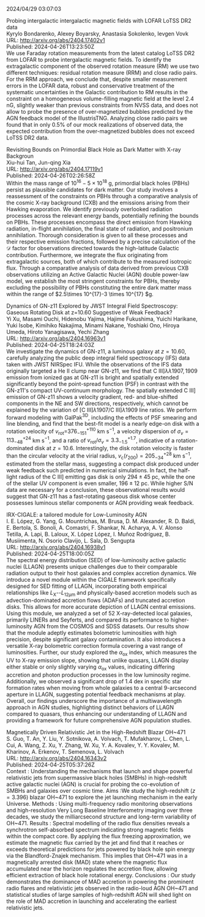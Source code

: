 2024/04/29 03:07:03  

Probing intergalactic intergalactic magnetic fields with LOFAR LoTSS DR2
  data  
Kyrylo Bondarenko, Alexey Boyarsky, Anastasia Sokolenko, Ievgen Vovk  
URL: http://arxiv.org/abs/2404.17402v1  
Published: 2024-04-26T13:23:50Z  
  We use Faraday rotation measurements from the latest catalog LoTSS DR2 from LOFAR to probe intergalactic magnetic fields. To identify the extragalactic component of the observed rotation measure (RM) we use two different techniques: residual rotation measure (RRM) and close radio pairs. For the RRM approach, we conclude that, despite smaller measurement errors in the LOFAR data, robust and conservative treatment of the systematic uncertainties in the Galactic contribution to RM results in the constraint on a homogeneous volume-filling magnetic field at the level 2.4 nG, slightly weaker than previous constraints from NVSS data, and does not allow to probe the presence of over-magnetized bubbles predicted by the AGN feedback model of the IllustrisTNG. Analyzing close radio pairs we found that in only 0.5% of our mock realizations of observed data, the expected contribution from the over-magnetized bubbles does not exceed LoTSS DR2 data.   

Revisiting Bounds on Primordial Black Hole as Dark Matter with X-ray
  Backgroun  
Xiu-hui Tan, Jun-qing Xia  
URL: http://arxiv.org/abs/2404.17119v1  
Published: 2024-04-26T02:26:58Z  
  Within the mass range of $10^{16}-5\times 10^{18}$ g, primordial black holes (PBHs) persist as plausible candidates for dark matter. Our study involves a reassessment of the constraints on PBHs through a comparative analysis of the cosmic X-ray background (CXB) and the emissions arising from their Hawking evaporation. We identify previously overlooked radiation processes across the relevant energy bands, potentially refining the bounds on PBHs. These processes encompass the direct emission from Hawking radiation, in-flight annihilation, the final state of radiation, and positronium annihilation. Thorough consideration is given to all these processes and their respective emission fractions, followed by a precise calculation of the $\mathcal{D}$ factor for observations directed towards the high-latitude Galactic contribution. Furthermore, we integrate the flux originating from extragalactic sources, both of which contribute to the measured isotropic flux. Through a comparative analysis of data derived from previous CXB observations utilizing an Active Galactic Nuclei (AGN) double power-law model, we establish the most stringent constraints for PBHs, thereby excluding the possibility of PBHs constituting the entire dark matter mass within the range of $2.5\times 10^{17}-3 \times 10^{17} $g.   

Dynamics of GN-z11 Explored by JWST Integral Field Spectroscopy: Gaseous
  Rotating Disk at z=10.60 Suggestive of Weak Feedback?  
Yi Xu, Masami Ouchi, Hidenobu Yajima, Hajime Fukushima, Yuichi Harikane, Yuki Isobe, Kimihiko Nakajima, Minami Nakane, Yoshiaki Ono, Hiroya Umeda, Hiroto Yanagisawa, Yechi Zhang  
URL: http://arxiv.org/abs/2404.16963v1  
Published: 2024-04-25T18:24:03Z  
  We investigate the dynamics of GN-z11, a luminous galaxy at $z=10.60$, carefully analyzing the public deep integral field spectroscopy (IFS) data taken with JWST NIRSpec IFU. While the observations of the IFS data originally targeted a He II clump near GN-z11, we find that C III]$\lambda\lambda1907,1909$ emission from ionized gas at GN-z11 is bright and spatially extended significantly beyond the point-spread function (PSF) in contrast with the GN-z11's compact UV-continuum morphology. The spatially extended C III] emission of GN-z11 shows a velocity gradient, red- and blue-shifted components in the NE and SW directions, respectively, which cannot be explained by the variation of [C III]$\lambda$1907/C III]$\lambda$1909 line ratios. We perform forward modeling with GalPak$^\mathrm{3D}$, including the effects of PSF smearing and line blending, and find that the best-fit model is a nearly edge-on disk with a rotation velocity of $v_\mathrm{rot}$=$376_{-151}^{+110}$ km s$^{-1}$, a velocity dispersion of $\sigma_v=113_{-48}^{+24}$ km s$^{-1}$, and a ratio of $v_\mathrm{rot}/\sigma_v=3.3_{-1.5}^{+1.7}$, indicative of a rotation-dominated disk at $z=10.6$. Interestingly, the disk rotation velocity is faster than the circular velocity at the virial radius, $v_\mathrm{c}(r_{200})=205_{-34}^{+28}$ km s$^{-1}$, estimated from the stellar mass, suggesting a compact disk produced under weak feedback such predicted in numerical simulations. In fact, the half-light radius of the C III] emitting gas disk is only $294\pm45$ pc, while the one of the stellar UV component is even smaller, $196\pm12$ pc. While higher S/N data are necessary for a conclusion, these observational results would suggest that GN-z11 has a fast-rotating gaseous disk whose center possesses luminous stellar components or AGN providing weak feedback.   

IRX-CIGALE: a tailored module for Low-Luminosity AGN  
I. E. López, G. Yang, G. Mountrichas, M. Brusa, D. M. Alexander, R. D. Baldi, E. Bertola, S. Bonoli, A. Comastri, F. Shankar, N. Acharya, A. V. Alonso Tetilla, A. Lapi, B. Laloux, X. López López, I. Muñoz Rodríguez, B. Musiimenta, N. Osorio Clavijo, L. Sala, D. Sengupta  
URL: http://arxiv.org/abs/2404.16938v1  
Published: 2024-04-25T18:00:05Z  
  The spectral energy distribution (SED) of low-luminosity active galactic nuclei (LLAGN) presents unique challenges due to their comparable radiation output to their host galaxies and complex accretion dynamics. We introduce a novel module within the CIGALE framework specifically designed for SED fitting of LLAGN, incorporating both empirical relationships like $L_\mathrm{X}$--$L_\mathrm{12\mu m}$ and physically-based accretion models such as advection-dominated accretion flows (ADAFs) and truncated accretion disks. This allows for more accurate depiction of LLAGN central emissions.   Using this module, we analyzed a set of 52 X-ray-detected local galaxies, primarily LINERs and Seyferts, and compared its performance to higher-luminosity AGN from the COSMOS and SDSS datasets. Our results show that the module adeptly estimates bolometric luminosities with high precision, despite significant galaxy contamination. It also introduces a versatile X-ray bolometric correction formula covering a vast range of luminosities.   Further, our study explored the $\alpha_\mathrm{ox}$ index, which measures the UV to X-ray emission slope, showing that unlike quasars, LLAGN display either stable or only slightly varying $\alpha_\mathrm{ox}$ values, indicating differing accretion and photon production processes in the low luminosity regime. Additionally, we observed a significant drop of 1.4 dex in specific star formation rates when moving from whole galaxies to a central 9-arcsecond aperture in LLAGN, suggesting potential feedback mechanisms at play.   Overall, our findings underscore the importance of a multiwavelength approach in AGN studies, highlighting distinct behaviors of LLAGN compared to quasars, thus enhancing our understanding of LLAGN and providing a framework for future comprehensive AGN population studies.   

Magnetically Driven Relativistic Jet in the High-Redshift Blazar OH~471  
S. Guo, T. An, Y. Liu, Y. Sotnikova, A. Volvach, T. Mufakharov, L. Chen, L. Cui, A. Wang, Z. Xu, Y. Zhang, W. Xu, Y. A. Kovalev, Y. Y. Kovalev, M. Kharinov, A. Erkenov, T. Semenova, L. Volvach  
URL: http://arxiv.org/abs/2404.16343v2  
Published: 2024-04-25T05:37:26Z  
  Context : Understanding the mechanisms that launch and shape powerful relativistic jets from supermassive black holes (SMBHs) in high-redshift active galactic nuclei (AGN) is crucial for probing the co-evolution of SMBHs and galaxies over cosmic time.   Aims :We study the high-redshift ($z=3.396$) blazar OH~471 to explore the jet launching mechanism in the early Universe.   Methods : Using multi-frequency radio monitoring observations and high-resolution Very Long Baseline Interferometry imaging over three decades, we study the milliarcsecond structure and long-term variability of OH~471.   Results : Spectral modelling of the radio flux densities reveals a synchrotron self-absorbed spectrum indicating strong magnetic fields within the compact core. By applying the flux freezing approximation, we estimate the magnetic flux carried by the jet and find that it reaches or exceeds theoretical predictions for jets powered by black hole spin energy via the Blandford-Znajek mechanism. This implies that OH~471 was in a magnetically arrested disk (MAD) state where the magnetic flux accumulated near the horizon regulates the accretion flow, allowing efficient extraction of black hole rotational energy.   Conclusions : Our study demonstrates the dominance of MAD accretion in powering the prominent radio flares and relativistic jets observed in the radio-loud AGN OH~471 and statistical studies of large samples of high-redshift AGN will shed light on the role of MAD accretion in launching and accelerating the earliest relativistic jets.   

